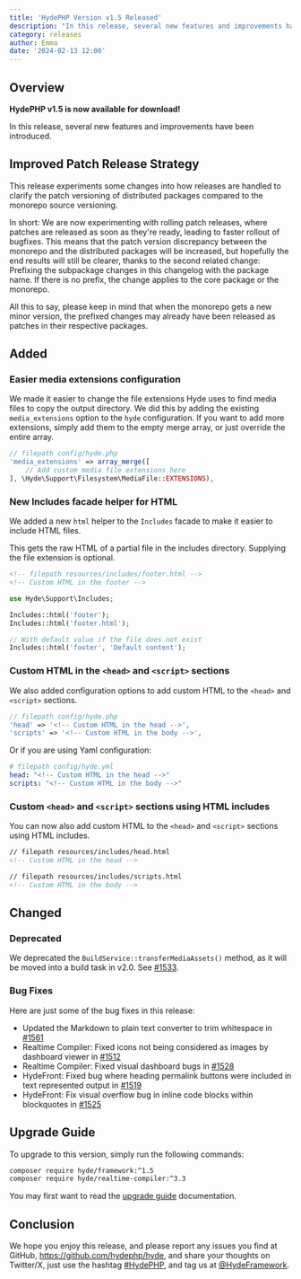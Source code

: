 ```yaml
---
title: 'HydePHP Version v1.5 Released'
description: "In this release, several new features and improvements have been introduced."
category: releases
author: Emma
date: '2024-02-13 12:00'
---
```


## Overview

**HydePHP v1.5 is now available for download!**

In this release, several new features and improvements have been introduced.

## Improved Patch Release Strategy

This release experiments some changes into how releases are handled to clarify the patch versioning of distributed packages compared to the monorepo source versioning.

In short: We are now experimenting with rolling patch releases, where patches are released as soon as they're ready, leading to faster rollout of bugfixes.
This means that the patch version discrepancy between the monorepo and the distributed packages will be increased, but hopefully the end results will still be clearer,
thanks to the second related change: Prefixing the subpackage changes in this changelog with the package name. If there is no prefix, the change applies to the core package or the monorepo.

All this to say, please keep in mind that when the monorepo gets a new minor version, the prefixed changes may already have been released as patches in their respective packages.

## Added

### Easier media extensions configuration

We made it easier to change the file extensions Hyde uses to find  media files to copy the output directory.
We did this by adding the existing `media_extensions` option to the `hyde` configuration. 
If you want to add more extensions, simply add them to the empty merge array, or just override the entire array.

```php
// filepath config/hyde.php
'media_extensions' => array_merge([
	// Add custom media file extensions here
], \Hyde\Support\Filesystem\MediaFile::EXTENSIONS),
```

### New Includes facade helper for HTML

We added a new `html` helper to the `Includes` facade to make it easier to include HTML files.

This gets the raw HTML of a partial file in the includes directory. Supplying the file extension is optional.

```html
<!-- filepath resources/includes/footer.html -->
<!-- Custom HTML in the footer -->
```

```php
use Hyde\Support\Includes;

Includes::html('footer');
Includes::html('footer.html');

// With default value if the file does not exist
Includes::html('footer', 'Default content');
```


### Custom HTML in the `<head>` and `<script>` sections

We also added configuration options to add custom HTML to the `<head>` and `<script>` sections.

```php
// filepath config/hyde.php
'head' => '<!-- Custom HTML in the head -->',
'scripts' => '<!-- Custom HTML in the body -->',
```

Or if you are using Yaml configuration:

```yaml
# filepath config/hyde.yml
head: "<!-- Custom HTML in the head -->"
scripts: "<!-- Custom HTML in the body -->"
```

### Custom `<head>` and `<script>` sections using HTML includes

You can now also add custom HTML to the `<head>` and `<script>` sections using HTML includes.

```html
// filepath resources/includes/head.html
<!-- Custom HTML in the head -->
```

```html
// filepath resources/includes/scripts.html
<!-- Custom HTML in the body -->
```

## Changed

### Deprecated

We deprecated the `BuildService::transferMediaAssets()` method, as it will be moved into a build task in v2.0. See [#1533](https://github.com/hydephp/develop/pull/1533).

### Bug Fixes

Here are just some of the bug fixes in this release:

- Updated the Markdown to plain text converter to trim whitespace in [#1561](https://github.com/hydephp/develop/pull/1561)
- Realtime Compiler: Fixed icons not being considered as images by dashboard viewer in [#1512](https://github.com/hydephp/develop/pull/1512)
- Realtime Compiler: Fixed visual dashboard bugs in [#1528](https://github.com/hydephp/develop/pull/1528)
- HydeFront: Fixed bug where heading permalink buttons were included in text represented output in [#1519](https://github.com/hydephp/develop/pull/1519)
- HydeFront: Fix visual overflow bug in inline code blocks within blockquotes in [#1525](https://github.com/hydephp/develop/pull/1525)


## Upgrade Guide

To upgrade to this version, simply run the following commands:

```bash
composer require hyde/framework:^1.5
composer require hyde/realtime-compiler:^3.3
```

You may first want to read the [upgrade guide](https://hydephp.com/docs/1.x/updating-hyde) documentation.

## Conclusion

We hope you enjoy this release, and please report any issues you find at GitHub, https://github.com/hydephp/hyde,
and share your thoughts on Twitter/X, just use the hashtag [#HydePHP](https://twitter.com/search?q=%23HydePHP),
and tag us at [@HydeFramework](https://twitter.com/HydeFramework).
